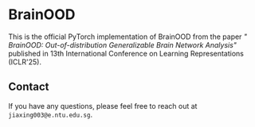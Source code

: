 # BrainOOD


This is the official PyTorch implementation of BrainOOD from the paper 
*"	
BrainOOD: Out-of-distribution Generalizable Brain Network Analysis"* published in 13th International Conference on Learning Representations (ICLR'25).

## Contact

If you have any questions, please feel free to reach out at `jiaxing003@e.ntu.edu.sg`.
